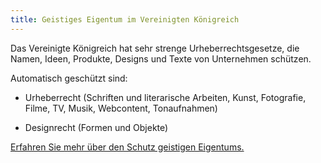 ```yaml
---
title: Geistiges Eigentum im Vereinigten Königreich
---
```


Das Vereinigte Königreich hat sehr strenge Urheberrechtsgesetze, die Namen, Ideen, Produkte, Designs und Texte von Unternehmen schützen.

Automatisch geschützt sind:

- Urheberrecht (Schriften und literarische Arbeiten, Kunst, Fotografie, Filme, TV, Musik, Webcontent, Tonaufnahmen)

- Designrecht (Formen und Objekte)

[Erfahren Sie mehr über den Schutz geistigen Eigentums.](https://www.gov.uk/intellectual-property-an-overview/what-ip-is)
